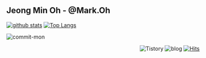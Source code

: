 ## Jeong Min Oh - @Mark.Oh

[![github stats](https://github-readme-stats.vercel.app/api?username=ggomi&show_icons=true&theme=solarized-light)](https://github.com/anuraghazra/github-readme-stats)
[![Top Langs](https://github-readme-stats.vercel.app/api/top-langs/?username=ggomi&layout=compact&theme=solarized-light)](https://github.com/anuraghazra/github-readme-stats)

<div>

![commit-mon](http://15.164.170.96:5000/api/v1/commit-mon?username=ggomi)

</div>

<div align=right>

![Tistory](https://img.shields.io/badge/Tistory-black?style=flat-square&logo=Kakao&link=https://mark-oh.tistory.com) ![blog](https://img.shields.io/badge/Blog-black?style=flat-square&logo=github&link=https://ggomi.github.io) [![Hits](https://hits.seeyoufarm.com/api/count/incr/badge.svg?url=https%3A%2F%2Fgithub.com%2Fggomi%2Fhit-counter&count_bg=%2379C83D&title_bg=%23555555&icon=&icon_color=%23E7E7E7&title=hits&edge_flat=false)](https://hits.seeyoufarm.com)

</div>

